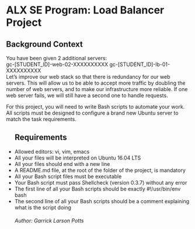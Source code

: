 <h1>ALX SE Program: Load Balancer Project</h1>

<h2>Background Context</h2>
<p>You have been given 2 additional servers:
<br>
gc-[STUDENT_ID]-web-02-XXXXXXXXXX
gc-[STUDENT_ID]-lb-01-XXXXXXXXXX
<br>
Let’s improve our web stack so that there is redundancy for our web servers.
This will allow us to be able to accept more traffic by doubling the number
of web servers, and to make our infrastructure more reliable. If one web
server fails, we will still have a second one to handle requests.

For this project, you will need to write Bash scripts to automate your work.
All scripts must be designed to configure a brand new Ubuntu server to match
the task requirements.</p>

<ul><h2>Requirements</h2>
<li>Allowed editors: vi, vim, emacs</li>
<li>All your files will be interpreted on Ubuntu 16.04 LTS</li>
<li>All your files should end with a new line</li>
<li>A README.md file, at the root of the folder of the project, is mandatory</li>
<li>All your Bash script files must be executable</li>
<li>Your Bash script must pass Shellcheck (version 0.3.7) without any error</li>
<li>The first line of all your Bash scripts should be exactly #!/usr/bin/env bash</li>
<li>The second line of all your Bash scripts should be a comment explaining what is the script doing</li>

<h6>Author: Garrick Larson Potts</h6>
